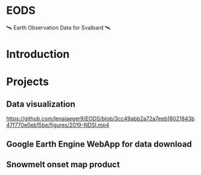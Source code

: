 # EODS
🛰️ Earth Observation Data for Svalbard 🛰️

# Introduction 

# Projects 

## Data visualization
https://github.com/lenajaeger9/EODS/blob/3cc49abb2a72a7eeb18021843b47f770e0eb15be/figures/2019-NDSI.mp4

## Google Earth Engine WebApp for data download


## Snowmelt onset map product

# 

